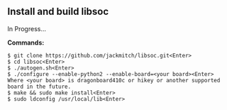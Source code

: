 ## Install and build libsoc

In Progress...

**Commands:**

```shell
$ git clone https://github.com/jackmitch/libsoc.git<Enter>
$ cd libsoc<Enter>
$ ./autogen.sh<Enter>
$ ./configure --enable-python2 --enable-board=<your board><Enter>
Where <your board> is dragonboard410c or hikey or another supported board in the future.
$ make && sudo make install<Enter>
$ sudo ldconfig /usr/local/lib<Enter>
```
